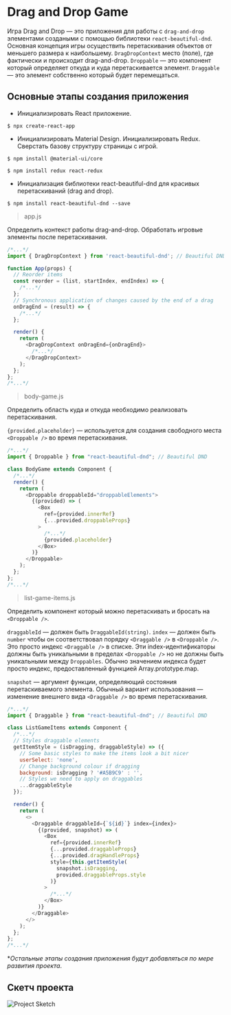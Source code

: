 # Drag and Drop Game

Игра Drag and Drop — это приложения для работы с `drag-and-drop` элементами создаными с помощью библиотеки `react-beautiful-dnd`. Основная концепция игры осуществить перетаскивания объектов от меньшего размера к наибольшему. `DragDropContext` место (поле), где фактически и происходит drag-and-drop. `Droppable` — это компонент который определяет откуда и куда перетаскивается элемент. `Draggable` — это элемент собственно который будет перемещаться.        

## Основные этапы создания приложения

- Инициализировать React приложение.

`$ npx create-react-app`

- Инициализировать Material Design. Инициализировать Redux. Сверстать базову структуру страницы с игрой.

`$ npm install @material-ui/core`

`$ npm install redux react-redux`

- Инициализация библиотеки react-beautiful-dnd для красивых перетаскиваний (drag and drop).

`$ npm install react-beautiful-dnd --save`

> app.js

Определить контекст работы drag-and-drop. Обработать игровые элементы после перетаскивания.

```js
/*...*/
import { DragDropContext } from 'react-beautiful-dnd'; // Beautiful DND

function App(props) {
  // Reorder items
  const reorder = (list, startIndex, endIndex) => {   
    /*...*/
  };
  // Synchronous application of changes caused by the end of a drag
  onDragEnd = (result) => {
    /*...*/
  };

  render() {
    return (
      <DragDropContext onDragEnd={onDragEnd}>
        /*...*/
      </DragDropContext>
    );
  };
};
/*...*/
```

> body-game.js

Определить область куда и откуда необходимо реализовать перетаскивания.

`{provided.placeholder}` — используется для создания свободного места `<Droppable />` во время перетаскивания.

```js
/*...*/
import { Droppable } from "react-beautiful-dnd"; // Beautiful DND

class BodyGame extends Component {
  /*...*/
  render() {
    return (
      <Droppable droppableId="droppableElements">
        {(provided) => (
          <Box
            ref={provided.innerRef}
            {...provided.droppableProps}
          >
            /*...*/  
            {provided.placeholder}
          </Box>
        )}
      </Droppable>
    );
  };
};
/*...*/
```

> list-game-items.js

Определить компонент который можно перетаскивать и бросать на `<Droppable />`.

`draggableId` — должен быть `DraggableId(string)`. `index` — должен быть `number` чтобы он соответствовал порядку `<Draggable />` в `<Droppable />`. Это просто индекс `<Draggable />` в списке. Эти index-идентификаторы должны быть уникальными в пределах `<Droppable />` но не должны быть уникальными между `Droppables`. Обычно значением индекса будет просто индекс, предоставленный функцией Array.prototype.map.

`snapshot` — аргумент функции, определяющий состояния перетаскиваемого элемента. Обычный вариант использования — изменение внешнего вида `<Draggable />` во время перетаскивания.

```js
/*...*/
import { Draggable } from "react-beautiful-dnd"; // Beautiful DND

class ListGameItems extends Component {
  /*...*/
  // Styles draggable elements
  getItemStyle = (isDragging, draggableStyle) => ({
    // Some basic styles to make the items look a bit nicer
    userSelect: 'none',
    // Change background colour if dragging
    background: isDragging ? '#A5B9C9' : '',
    // Styles we need to apply on draggables
    ...draggableStyle
  });

  render() {
    return (
      <>
        <Draggable draggableId={`${id}`} index={index}>
          {(provided, snapshot) => (
            <Box
              ref={provided.innerRef}
              {...provided.draggableProps}
              {...provided.dragHandleProps}
              style={this.getItemStyle(
                snapshot.isDragging,
                provided.draggableProps.style
              )}
            >
              /*...*/
            </Box>
          )}
        </Draggable>
      </>
    );
  };
};
/*...*/
```

**Остальные этапы создания приложения будут добавляться по мере развития проекта*.

## Скетч проекта

![Project Sketch](https://i.pinimg.com/originals/b5/e7/86/b5e78637a6c9cebac080f7c476081b75.gif)